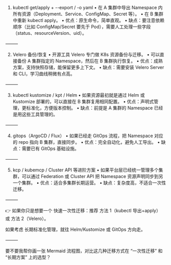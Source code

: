 1. kubectl get/apply + --export / -o yaml
   • 在 A 集群中导出 Namespace 内所有资源（Deployment、Service、ConfigMap、Secret 等）。
   • 在 B 集群中重新 kubectl apply。
   • 优点：原生命令，简单直观。
   • 缺点：要注意依赖顺序（比如 ConfigMap/Secret 要先于 Pod），需要人工处理一些字段（status、resourceVersion、uid）。

⸻

2. Velero 备份/恢复
   • 开源工具 Velero 专门做 K8s 资源备份与迁移。
   • 可以直接备份 A 集群指定的 Namespace，然后在 B 集群执行恢复。
   • 优点：成熟方案，支持快照存储，能保留更多上下文。
   • 缺点：需要安装 Velero Server 和 CLI，学习曲线稍微有点高。

⸻

3. kubectl kustomize / kpt / Helm
   • 如果资源最初就是通过 Helm 或 Kustomize 部署的，可以直接在 B 集群复用相同配置。
   • 优点：声明式管理，更标准化，方便版本控制。
   • 缺点：前提是 A 集群的 Namespace 已经是用这些工具管理的。

⸻

4. gitops（ArgoCD / Flux）
   • 如果已经走 GitOps 流程，把 Namespace 对应的 repo 指向 B 集群，直接同步。
   • 优点：完全自动化，避免人工导出。
   • 缺点：需要已有 GitOps 基础设施。

⸻

5. kcp / kubemcp / Cluster API 等进阶方案
   • 如果平台层已经统一管理多个集群，可以通过 Federation 或 Cluster API 把 Namespace 资源声明同步到另一个集群。
   • 优点：适合多集群长期运营。
   • 缺点：复杂度高，不适合一次性迁移。

⸻

👉 如果你只是想要一个 快速一次性迁移：推荐 方法 1（kubectl 导出+apply） 或 方法 2（Velero）。

如果考虑 长期标准化管理，就往 Helm/Kustomize 或 GitOps 方向走。

⸻

要不要我帮你画一张 Mermaid 流程图，对比这几种迁移方式在 “一次性迁移” 和 “长期方案” 上的选型？
